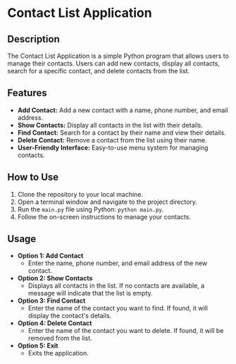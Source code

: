 # Contact List Application

## Description

The Contact List Application is a simple Python program that allows users to manage their contacts. Users can add new contacts, display all contacts, search for a specific contact, and delete contacts from the list.

## Features

- **Add Contact:** Add a new contact with a name, phone number, and email address.
- **Show Contacts:** Display all contacts in the list with their details.
- **Find Contact:** Search for a contact by their name and view their details.
- **Delete Contact:** Remove a contact from the list using their name.
- **User-Friendly Interface:** Easy-to-use menu system for managing contacts.

## How to Use

1. Clone the repository to your local machine.
2. Open a terminal window and navigate to the project directory.
3. Run the `main.py` file using Python: `python main.py`.
4. Follow the on-screen instructions to manage your contacts.

## Usage

- **Option 1: Add Contact**
  - Enter the name, phone number, and email address of the new contact.
- **Option 2: Show Contacts**
  - Displays all contacts in the list. If no contacts are available, a message will indicate that the list is empty.
- **Option 3: Find Contact**
  - Enter the name of the contact you want to find. If found, it will display the contact's details.
- **Option 4: Delete Contact**
  - Enter the name of the contact you want to delete. If found, it will be removed from the list.
- **Option 5: Exit**
  - Exits the application.


